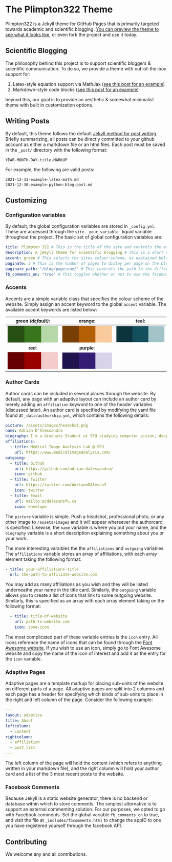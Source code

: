 # The Plimpton322 Theme
Plimpton322 is a Jekyll theme for GitHub Pages that is primarily targeted towards academic and scientific blogging. [You can preview the theme to see what it looks like](https://adrian-dalessandro.github.io/Plimpton322/ "Preview Plimpton322"), or even fork the project and use it today.

## Scientific Blogging
The philosophy behind this project is to support scientific bloggers & scientific communication. To do so, we provide a theme with out-of-the-box support for:
1. Latex-style equation support via MathJax ([see this post for an example](https://adrian-dalessandro.github.io/Plimpton322/2021/12/31/example-latex-math.html))
2. Markdown-style code blocks ([see this post for an example](https://adrian-dalessandro.github.io/Plimpton322/2021/12/30/example-python-blog-post.html))

beyond this, our goal is to provide an aesthetic & somewhat minimalist theme with built in customization options.

## Writing Posts
By default, this theme follows the default [Jekyll method for post writing](https://jekyllrb.com/docs/posts/). Briefly summarizing, all posts can be directly committed to your github account as either a markdown file or an html files. Each post must be saved in the `_post/` directory with the following format:
```
YEAR-MONTH-DAY-title.MARKUP
```

For example, the following are valid posts:

```
2021-12-31-example-latex-math.md
2021-12-30-example-python-blog-post.md
```

## Customizing
### Configuration variables
By default, the global configuration variables are stored in `_config.yml`. These are accessed through the `site._your_variable_` liquid variable throughout the project. The basic set of global configuration variables are:

```yaml
title: Plimpton 322 # This is the title of the site and controls the emphasized text in the site header
description: A jekyll theme for scientific blogging # This is a short site description that follows the title text
accent: green # This selects the sites colour-scheme, as explained below
paginate: 5 # This is the number of pages to dislay per page on the blog list page
paginate_path: "/blog/page:num/" # This controls the path to the different pages of the blog post
fb_comments_on: "true" # This toggles whether or not to use the facebook comments plugin
```

### Accents
Accents are a simple variable class that specifies the colour scheme of the website. Simply assign an accent keyword to the global `accent` variable. The available accent keywords are listed below:

| __green__ _(default)_: | __orange__: | __teal__: |
| :-------------: |:-------------:| :-----:|
| ![Green Accents](./assets/images/green_accent.png) | ![Orange Accents](./assets/images/orange_accent.png) | ![Teal Accents](./assets/images/teal_accent.png) |
| __red__:   | __purple__:  |   |
| ![Red Accents](./assets/images/red_accent.png) | ![Purple Accents](./assets/images/purple_accent.png)  |  |


### Author Cards
Author cards can be included in several places through the website. By default, any page with an adaptive layout can include an author card by merely adding an `affiliation` keyword to one of the header variables (discussed later). An author card is specified by modifying the yaml file found at `_data/authorship.yml`, which contains the following details:

```yaml
picture: /assets/images/headshot.png
name: Adrian D'Alessandro
biography: I'm a Graduate Student at SFU studying computer vision, deep learning, weak supervision, and plant agriculture.
affiliations:
  - title: Medical Image Analysis Lab @ SFU
    url: https://www.medicalimageanalysis.com/
outgoing:
  - title: Github
    url: https://github.com/adrian-dalessandro/
    icon: github
  - title: Twitter
    url: https://twitter.com/AdrianoDAlessa3
    icon: twitter
  - title: Email
    url: mailto:acdaless@sfu.ca
    icon: envelope
```

The `picture` variable is simple. Push a headshot, professional photo, or any other image to `/assets/images` and it will appear whereever the authorcard is specified. Likewise, the `name` variable is where you put your name, and the `biography` variable is a short description explaining something about you or your work.  

The more interesting varaibles the the `affiliations` and `outgoing` variables. The `affiliations` variable stores an array of affiliations, with each array element taking the following format:
```yaml
- title: your-affiliations-title
  url: the-path-to-affiliate-website.com
```
You may add as many affiliations as you wish and they will be listed underneathe your name in the title card. Similarly, the `outgoing` variable allows you to create a list of icons that link to some outgoing website. Similarly, this is specified as an array with each array element taking on the following format:
```yaml
  - title: title-of-website
    url: path-to-website.com
    icon: some-icon
```
The most complicated part of these variable entries is the `icon` entry. All icons reference the name of icons that can be found through the [Font Awesome website](https://fontawesome.com/icons). If you wish to use an icon, simply go to Font Awesome website and copy the name of the icon of interest and add it as the entry for the `icon` variable.

### Adaptive Pages

Adaptive pages are a template markup for placing sub-units of the website on different parts of a page. All adaptive pages are split into 2 columns and each page has a header for specifying which kinds of sub-units to place in the right and left column of the page. Consider the following example:
```yaml
---
layout: adaptive
title: About
leftcolumn:
  - content
rightcolumn:
  - affiliation
  - post_list
---
```
The left column of the page will hold the content (which refers to anything written in your markdown file), and the right column will hold your author card and a list of the 3 most recent posts to the website.

### Facebook Comments
Because Jekyll is a static website generator, there is no backend or database within which to store comments. The simplest alternative is to support an external commenting solution. For our purposes, we opted to go with Facebook comments. Set the global variable `fb_comments_on` to true, and visit the file at `_includes/fbcomments.html` to change the appID to one you have registered yourself through the facebook API.


## Contributing
We welcome any and all contributions.
